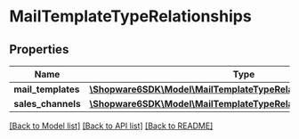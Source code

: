 # MailTemplateTypeRelationships

## Properties
Name | Type | Description | Notes
------------ | ------------- | ------------- | -------------
**mail_templates** | [**\Shopware6SDK\Model\MailTemplateTypeRelationshipsMailTemplates**](MailTemplateTypeRelationshipsMailTemplates.md) |  | [optional] 
**sales_channels** | [**\Shopware6SDK\Model\MailTemplateTypeRelationshipsSalesChannels**](MailTemplateTypeRelationshipsSalesChannels.md) |  | [optional] 

[[Back to Model list]](../../README.md#documentation-for-models) [[Back to API list]](../../README.md#documentation-for-api-endpoints) [[Back to README]](../../README.md)

